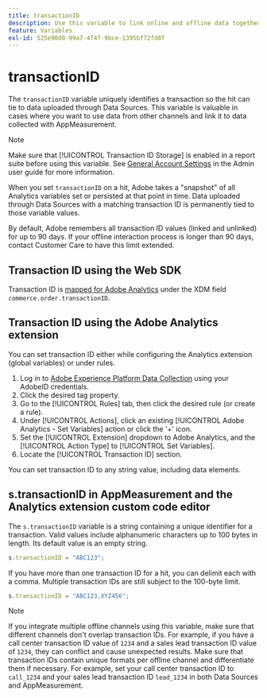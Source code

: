 ```yaml
---
title: transactionID
description: Use this variable to link online and offline data together.
feature: Variables
exl-id: 525e90d8-99a7-4f4f-9bce-1395bf72fd8f
---
```

# transactionID

The `transactionID` variable uniquely identifies a transaction so the hit can tie to data uploaded through Data Sources. This variable is valuable in cases where you want to use data from other channels and link it to data collected with AppMeasurement.

>[!NOTE]
>
>Make sure that [!UICONTROL Transaction ID Storage] is enabled in a report suite before using this variable. See [General Account Settings](/help/admin/admin/c-manage-report-suites/c-edit-report-suites/general/general-acct-settings-admin.md) in the Admin user guide for more information.

When you set `transactionID` on a hit, Adobe takes a "snapshot" of all Analytics variables set or persisted at that point in time. Data uploaded through Data Sources with a matching transaction ID is permanently tied to those variable values.

By default, Adobe remembers all transaction ID values (linked and unlinked) for up to 90 days. If your offline interaction process is longer than 90 days, contact Customer Care to have this limit extended.

## Transaction ID using the Web SDK

Transaction ID is [mapped for Adobe Analytics](https://experienceleague.adobe.com/docs/analytics/implementation/aep-edge/variable-mapping.html) under the XDM field `commerce.order.transactionID`.

## Transaction ID using the Adobe Analytics extension

You can set transaction ID either while configuring the Analytics extension (global variables) or under rules.

1. Log in to [Adobe Experience Platform Data Collection](https://experience.adobe.com/data-collection) using your AdobeID credentials.
2. Click the desired tag property.
3. Go to the [!UICONTROL Rules] tab, then click the desired rule (or create a rule).
4. Under [!UICONTROL Actions], click an existing [!UICONTROL Adobe Analytics - Set Variables] action or click the '+' icon.
5. Set the [!UICONTROL Extension] dropdown to Adobe Analytics, and the [!UICONTROL Action Type] to [!UICONTROL Set Variables].
6. Locate the [!UICONTROL Transaction ID] section.

You can set transaction ID to any string value, including data elements.

## s.transactionID in AppMeasurement and the Analytics extension custom code editor

The `s.transactionID` variable is a string containing a unique identifier for a transaction. Valid values include alphanumeric characters up to 100 bytes in length. Its default value is an empty string.

```js
s.transactionID = "ABC123";
```

If you have more than one transaction ID for a hit, you can delimit each with a comma. Multiple transaction IDs are still subject to the 100-byte limit.

```js
s.transactionID = "ABC123,XYZ456";
```

>[!NOTE]
>
>If you integrate multiple offline channels using this variable, make sure that different channels don't overlap transaction IDs. For example, if you have a call center transaction ID value of `1234` and a sales lead transaction ID value of `1234`, they can conflict and cause unexpected results. Make sure that transaction IDs contain unique formats per offline channel and differentiate them if necessary. For example, set your call center transaction ID to `call_1234` and your sales lead transaction ID `lead_1234` in both Data Sources and AppMeasurement.
